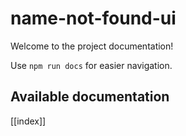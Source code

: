 # name-not-found-ui

Welcome to the project documentation!

Use `npm run docs` for easier navigation.

## Available documentation

[[index]]
